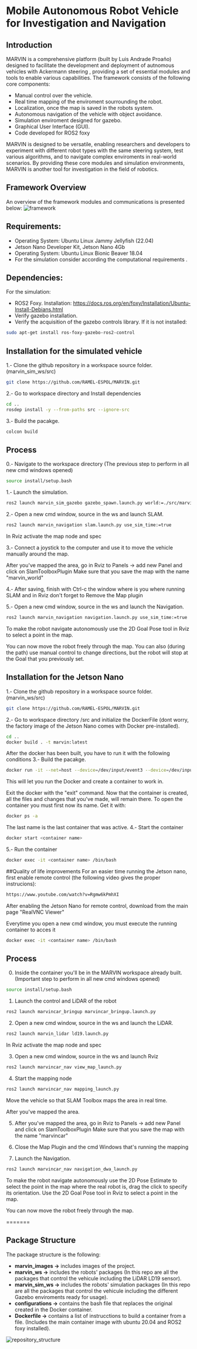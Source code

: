 # Mobile Autonomous Robot Vehicle for Investigation and Navigation

## Introduction
MARVIN is a comprehensive platform (built by Luis Andrade Proaño) designed to facilitate the development and deployment of autnomous vehicles with Ackermann steering , providing a set of essential modules and tools to enable various capabilities. The framework consists of the following core components:
- Manual control over the vehicle.
- Real time mapping of the enviroment sourrounding the robot.
- Localization, once the map is saved in the robots system. 
- Autonomous navigation of the vehicle with object avoidance.
- Simulation enviroment designed for gazebo.
- Graphical User Interface (GUI).
- Code developed for ROS2 foxy

MARVIN is designed to be versatile, enabling researchers and developers to experiment with different robot types with the same steering system, test various algorithms, and to navigate complex enviroments  in real-world scenarios. By providing these core modules and simulation environments, MARVIN is another tool for investigation in the field of robotics.

## Framework Overview
An overview of the framework modules and communications is presented below:
![framework](marvin_images/framework.png)

## Requirements:

- Operating System: Ubuntu Linux Jammy Jellyfish (22.04)
- Jetson Nano Developer Kit, Jetson Nano 4Gb
- Operating System: Ubuntu Linux Bionic Beaver 18.04
- For the simulation consider according the computational requirements .

## Dependencies:
For the simulation:
- ROS2 Foxy. Installation: https://docs.ros.org/en/foxy/Installation/Ubuntu-Install-Debians.html 
- Verify gazebo installation. 
- Verify the acquisition of the gazebo controls library. If it is not installed:
```sh
sudo apt-get install ros-foxy-gazebo-ros2-control
```

## Installation for the simulated vehicle
1.- Clone the github repository in a workspace source folder. (marvin_sim_ws/src)
```sh
git clone https://github.com/RAMEL-ESPOL/MARVIN.git
```
2.- Go to workspace directory and Install dependencies
```sh
cd ..
rosdep install -y --from-paths src --ignore-src
```
3.- Build the pacakge.
```sh
colcon build
```
## Process
0.- Navigate to the workspace directory (The previous step to perform in all new cmd windows opened)
```sh
source install/setup.bash
```
1.- Launch the simulation.
```sh
ros2 launch marvin_sim_gazebo gazebo_spawn.launch.py world:=./src/marvin_sim_gazebo/worlds/obstacles.world use_sim_time:=true
```
2.- Open a new cmd window, source in the ws and launch SLAM.
```sh
ros2 launch marvin_navigation slam.launch.py use_sim_time:=true
```
In Rviz activate the map node and spec

3.- Connect a joystick to the computer and use it to move the vehicle manually around the map. 

After you've mapped the area, go in Rviz to Panels -> add new Panel and click on SlamToolboxPlugin
Make sure that you save the map with the name "marvin_world"

4.- After saving, finish with Ctrl-c the window where is you where running SLAM and in Rviz don't forget to Remove the Map plugin

5.- Open a new cmd window, source in the ws and launch the Navigation.
```sh
ros2 launch marvin_navigation navigation.launch.py use_sim_time:=true
```
To make the robot navigate autonomously use the 2D Goal Pose tool in Rviz to select a point in the map.

You can now move the robot freely through the map. You can also (during the path) use manual control to change directions, but the robot will stop at the Goal that you previously set.


## Installation for the Jetson Nano
1.- Clone the github repository in a workspace source folder. (marvin_ws/src)
```sh
git clone https://github.com/RAMEL-ESPOL/MARVIN.git
```
2.- Go to workspace directory /src and initialize the DockerFile (dont worry, the factory image of the Jetson Nano comes with Docker pre-installed).
```sh
cd ..
docker build . -t marvin:latest
```
After the docker has been built, you have to run it with the following conditions
3.- Build the pacakge.
```sh
docker run -it --net=host --device=/dev/input/event3 --device=/dev/input/js0 --device=/dev/myserial --device=/dev/rplidar --env="DISPLAY" --env="QT_X11_NO_MITSHM=1" -v /tmp/.X11-unix:/tmp/.X11-unix marvin:latest /bin/bash
```
This will let you run the Docker and create a container to work in. 

Exit the docker with the "exit" command. 
Now that the container is created, all the files and changes that you've made, will remain there.
To open the container you must first now its name. 
Get it with: 
```sh
docker ps -a
```
The last name is the last container that was active. 
4.- Start the container
```sh
docker start <container name> 
```
5.- Run the container
```sh
docker exec -it <container name> /bin/bash
```

##Quality of life improvements 
For an easier time running the Jetson nano, first enable remote control (the following video gives the proper instrucions): 

```sh
https://www.youtube.com/watch?v=Rgmw6kPmhXI
```
After enabling the Jetson Nano for remote control, download from the main page "RealVNC Viewer"

Everytime you open a new cmd window, you must execute the running container to acces it
```sh
docker exec -it <container name> /bin/bash
```

## Process
0. Inside the container you'll be in the MARVIN workspace already built. (Important step to perform in all new cmd windows opened)
```sh
source install/setup.bash
```
1. Launch the control and LiDAR of the robot
```sh
ros2 launch marvincar_bringup marvincar_bringup.launch.py
```

2. Open a new cmd window, source in the ws and launch the LiDAR.
```sh
ros2 launch marvin_lidar ld19.launch.py
```
In Rviz activate the map node and spec

3. Open a new cmd window, source in the ws and launch Rviz
```sh
ros2 launch marvincar_nav view_map_launch.py 
```
4. Start the mapping node
```sh
ros2 launch marvincar_nav mapping_launch.py  
```
Move the vehicle so that SLAM Toolbox maps the area in real time. 

After you've mapped the area. 

5. After you've mapped the area, go in Rviz to Panels -> add new Panel and click on SlamToolboxPlugin Make sure that you save the map with the name "marvincar"

6. Close the Map Plugin and the cmd Windows that's running the mapping 

7. Launch the Navigation.

```sh
ros2 launch marvincar_nav navigation_dwa_launch.py
```
To make the robot navigate autonomously use the 2D Pose Estimate to select the point in the map where the real robot is, drag the click to specify its orientation.
Use the 2D Goal Pose tool in Rviz to select a point in the map.

You can now move the robot freely through the map.

=======

## Package Structure
The package structure is the following:
- **marvin_images ->** includes images of the project.
- **marvin_ws ->** includes the robots' packages (In this repo are all the packages that control the vehicule including the LiDAR LD19 sensor).
- **marvin_sim_ws ->** includes the robots' simulation packages (In this repo are all the packages that control the vehicule including the different Gazebo enviroments ready for usage).
- **configurations ->** contains the bash file that replaces the original created in the Docker container.
- **Dockerfile ->** contains a list of instrucctions to build a container from a file. (Includes the main container image with ubuntu 20.04 and ROS2 foxy installed).

![repository_structure](marvin_images/repository_structure.PNG)
